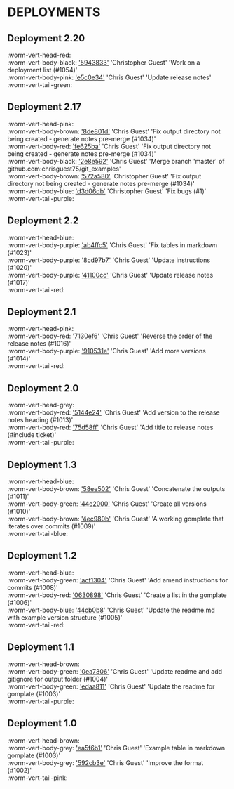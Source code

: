 # DEPLOYMENTS
## Deployment 2.20

:worm-vert-head-red:   
:worm-vert-body-black: ['5943833'](https://github.com/chrisguest75/git_examples/commit/5943833)  'Christopher Guest'  'Work on a deployment list (#1054)'  
:worm-vert-body-pink: ['e5c0e34'](https://github.com/chrisguest75/git_examples/commit/e5c0e34)  'Chris Guest'  'Update release notes'  
:worm-vert-tail-green:

## Deployment 2.17

:worm-vert-head-pink:   
:worm-vert-body-brown: ['8de801d'](https://github.com/chrisguest75/git_examples/commit/8de801d)  'Chris Guest'  'Fix output directory not being created - generate notes pre-merge (#1034)'  
:worm-vert-body-red: ['fe625ba'](https://github.com/chrisguest75/git_examples/commit/fe625ba)  'Chris Guest'  'Fix output directory not being created - generate notes pre-merge (#1034)'  
:worm-vert-body-black: ['2e8e592'](https://github.com/chrisguest75/git_examples/commit/2e8e592)  'Chris Guest'  'Merge branch 'master' of github.com:chrisguest75/git_examples'  
:worm-vert-body-brown: ['572a580'](https://github.com/chrisguest75/git_examples/commit/572a580)  'Christopher Guest'  'Fix output directory not being created - generate notes pre-merge (#1034)'  
:worm-vert-body-blue: ['d3d06db'](https://github.com/chrisguest75/git_examples/commit/d3d06db)  'Christopher Guest'  'Fix bugs (#1)'  
:worm-vert-tail-purple:

## Deployment 2.2

:worm-vert-head-blue:   
:worm-vert-body-purple: ['ab4ffc5'](https://github.com/chrisguest75/git_examples/commit/ab4ffc5)  'Chris Guest'  'Fix tables in markdown (#1023)'  
:worm-vert-body-purple: ['8cd97b7'](https://github.com/chrisguest75/git_examples/commit/8cd97b7)  'Chris Guest'  'Update instructions (#1020)'  
:worm-vert-body-purple: ['41100cc'](https://github.com/chrisguest75/git_examples/commit/41100cc)  'Chris Guest'  'Update release notes (#1017)'  
:worm-vert-tail-red:

## Deployment 2.1

:worm-vert-head-pink:   
:worm-vert-body-red: ['7130ef6'](https://github.com/chrisguest75/git_examples/commit/7130ef6)  'Chris Guest'  'Reverse the order of the release notes (#1016)'  
:worm-vert-body-purple: ['910531e'](https://github.com/chrisguest75/git_examples/commit/910531e)  'Chris Guest'  'Add more versions  (#1014)'  
:worm-vert-tail-red:

## Deployment 2.0

:worm-vert-head-grey:   
:worm-vert-body-red: ['5144e24'](https://github.com/chrisguest75/git_examples/commit/5144e24)  'Chris Guest'  'Add version to the release notes heading (#1013)'  
:worm-vert-body-red: ['75d58ff'](https://github.com/chrisguest75/git_examples/commit/75d58ff)  'Chris Guest'  'Add title to release notes (#include ticket)'  
:worm-vert-tail-purple:

## Deployment 1.3

:worm-vert-head-blue:   
:worm-vert-body-brown: ['58ee502'](https://github.com/chrisguest75/git_examples/commit/58ee502)  'Chris Guest'  'Concatenate the outputs (#1011)'  
:worm-vert-body-green: ['44e2000'](https://github.com/chrisguest75/git_examples/commit/44e2000)  'Chris Guest'  'Create all versions (#1010)'  
:worm-vert-body-brown: ['4ec980b'](https://github.com/chrisguest75/git_examples/commit/4ec980b)  'Chris Guest'  'A working gomplate that iterates over commits (#1009)'  
:worm-vert-tail-blue:

## Deployment 1.2

:worm-vert-head-blue:   
:worm-vert-body-green: ['acf1304'](https://github.com/chrisguest75/git_examples/commit/acf1304)  'Chris Guest'  'Add amend instructions for commits (#1008)'  
:worm-vert-body-red: ['0630898'](https://github.com/chrisguest75/git_examples/commit/0630898)  'Chris Guest'  'Create a list in the gomplate (#1006)'  
:worm-vert-body-blue: ['44cb0b8'](https://github.com/chrisguest75/git_examples/commit/44cb0b8)  'Chris Guest'  'Update the readme.md with example version structure (#1005)'  
:worm-vert-tail-red:

## Deployment 1.1

:worm-vert-head-brown:   
:worm-vert-body-green: ['0ea7306'](https://github.com/chrisguest75/git_examples/commit/0ea7306)  'Chris Guest'  'Update readme and add gitignore for output folder (#1004)'  
:worm-vert-body-green: ['edaa811'](https://github.com/chrisguest75/git_examples/commit/edaa811)  'Chris Guest'  'Update the readme for gomplate (#1003)'  
:worm-vert-tail-purple:

## Deployment 1.0

:worm-vert-head-brown:   
:worm-vert-body-grey: ['ea5f6b1'](https://github.com/chrisguest75/git_examples/commit/ea5f6b1)  'Chris Guest'  'Example table in markdown gomplate (#1003)'  
:worm-vert-body-grey: ['592cb3e'](https://github.com/chrisguest75/git_examples/commit/592cb3e)  'Chris Guest'  'Improve the format (#1002)'  
:worm-vert-tail-pink:

